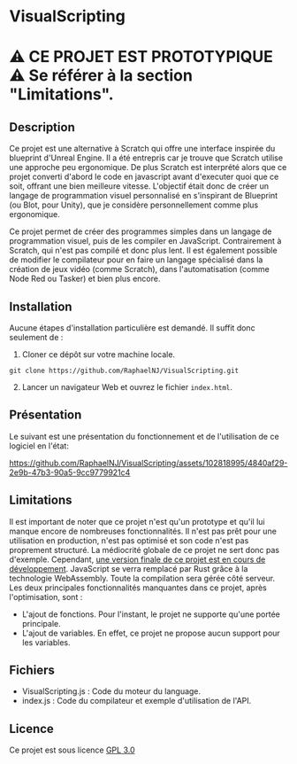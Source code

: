 # VisualScripting
# ⚠️ CE PROJET EST PROTOTYPIQUE ⚠️ Se référer à la section "Limitations".

## Description

Ce projet est une alternative à Scratch qui offre une interface inspirée du blueprint d'Unreal Engine. Il a été entrepris car je trouve que Scratch utilise une approche peu ergonomique. De plus Scratch est interprété alors que ce projet converti d'abord le code en javascript avant d'executer quoi que ce soit, offrant une bien meilleure vitesse. L'objectif était donc de créer un langage de programmation visuel personnalisé en s'inspirant de Blueprint (ou Blot, pour Unity), que je considère personnellement comme plus ergonomique.

Ce projet permet de créer des programmes simples dans un langage de programmation visuel, puis de les compiler en JavaScript. Contrairement à Scratch, qui n'est pas compilé et donc plus lent. Il est également possible de modifier le compilateur pour en faire un langage spécialisé dans la création de jeux vidéo (comme Scratch), dans l'automatisation (comme Node Red ou Tasker) et bien plus encore.

## Installation

Aucune étapes d'installation particulière est demandé. Il suffit donc seulement de :

1. Cloner ce dépôt sur votre machine locale.
```shell
git clone https://github.com/RaphaelNJ/VisualScripting.git
```
2. Lancer un navigateur Web et ouvrez le fichier `index.html`.

## Présentation

Le suivant est une présentation du fonctionnement et de l'utilisation de ce logiciel en l'état: 

https://github.com/RaphaelNJ/VisualScripting/assets/102818995/4840af29-2e9b-47b3-90a5-9cc9779921c4

## Limitations

Il est important de noter que ce projet n'est qu'un prototype et qu'il lui manque encore de nombreuses fonctionnalités. Il n'est pas prêt pour une utilisation en production, n'est pas optimisé et son code n'est pas proprement structuré. La médiocrité globale de ce projet ne sert donc pas d'exemple. Cependant, [une version finale de ce projet est en cours de développement](https://github.com/RaphaelNJ/vs_rs). JavaScript se verra remplacé par Rust grâce à la technologie WebAssembly. Toute la compilation sera gérée côté serveur. Les deux principales fonctionnalités manquantes dans ce projet, après l'optimisation, sont :

- L'ajout de fonctions. Pour l'instant, le projet ne supporte qu'une portée principale.
- L'ajout de variables. En effet, ce projet ne propose aucun support pour les variables.

## Fichiers

- VisualScripting.js : Code du moteur du language.
- index.js : Code du compilateur et exemple d'utilisation de l'API.

## Licence

Ce projet est sous licence [GPL 3.0](https://www.gnu.org/licenses/gpl-3.0.html)

